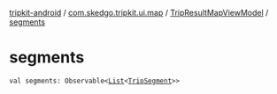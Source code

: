 [tripkit-android](../../index.md) / [com.skedgo.tripkit.ui.map](../index.md) / [TripResultMapViewModel](index.md) / [segments](./segments.md)

# segments

`val segments: Observable<`[`List`](https://kotlinlang.org/api/latest/jvm/stdlib/kotlin.collections/-list/index.html)`<`[`TripSegment`](../../skedgo.tripkit.routing/-trip-segment/index.md)`>>`